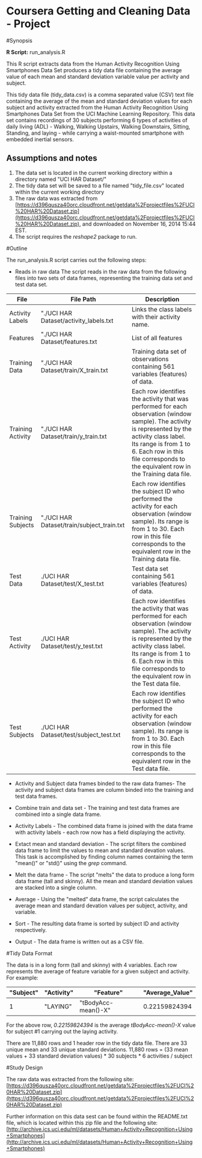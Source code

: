 Coursera Getting and Cleaning Data - Project
====================

#Synopsis

**R Script:** run_analysis.R

This R script extracts data from the Human Activity Recognition Using Smartphones Data Set produces a tidy data file containing the average value of each mean and standard deviation variable value per activity and subject.

This tidy data file (tidy_data.csv) is a comma separated value (CSV) text file containing the average of the mean and standard deviation values for each subject and activity extracted from the Human Activity Recognition Using Smartphones Data Set from the UCI Machine Learning Repository.  This data set contains recordings of 30 subjects performing 6 types of activities of daily living (ADL) - Walking, Walking Upstairs, Walking Downstairs, Sitting, Standing, and laying - while carrying a waist-mounted smartphone with embedded inertial sensors.

## Assumptions and notes
1. The data set is located in the current working directory within a directory named "UCI HAR Dataset/"
1. The tidy data set will be saved to a file named "tidy_file.csv" located within the current working directory
1. The raw data was extracted from [https://d396qusza40orc.cloudfront.net/getdata%2Fprojectfiles%2FUCI%20HAR%20Dataset.zip](https://d396qusza40orc.cloudfront.net/getdata%2Fprojectfiles%2FUCI%20HAR%20Dataset.zip), and downloaded on November 16, 2014 15:44 EST.
1. The script requires the *reshape2* package to run.

#Outline

The run_analysis.R script carries out the following steps:

* Reads in raw data
The script reads in the raw data from the following files into two sets of data frames, representing the training data set and test data set.

File|File Path|Description
----|---------|-----------
Activity Labels | "./UCI HAR Dataset/activity_labels.txt | Links the class labels with their activity name.
Features | "./UCI HAR Dataset/features.txt | List of all features
Training Data  | "./UCI HAR Dataset/train/X_train.txt | Training data set of observations containing 561 variables (features) of data. 
Training Activity  | "./UCI HAR Dataset/train/y_train.txt |  Each row identifies the activity that was performed for each observation (window sample).  The activity is represented by the activity class label. Its range is from 1 to 6. Each row in this file corresponds to the equivalent row in the Training data file.
Training Subjects  | "./UCI HAR Dataset/train/subject_train.txt | Each row identifies the subject ID who performed the activity for each observation (window sample). Its range is from 1 to 30.  Each row in this file corresponds to the equivalent row in the Training data file.
Test Data  | ./UCI HAR Dataset/test/X_test.txt | Test data set containing 561 variables (features) of data. 
Test Activity  |./UCI HAR Dataset/test/y_test.txt | Each row identifies the activity that was performed for each observation (window sample).  The activity is represented by the activity class label. Its range is from 1 to 6. Each row in this file corresponds to the equivalent row in the Test data file.
Test Subjects  | ./UCI HAR Dataset/test/subject_test.txt | Each row identifies the subject ID who performed the activity for each observation (window sample). Its range is from 1 to 30.  Each row in this file corresponds to the equivalent row in the Test data file. 

* Activity and Subject data frames binded to the raw data frames- The activity and subject data frames are column binded into the training and test data frames.

* Combine train and data set - The training and test data frames are combined into a single data frame. 

* Activity Labels - The combined data frame is joined with the data frame with activity labels - each row now has a field displaying the activity.

* Extact mean and standard deviation - The script filters the combined data frame to limit the values to mean and standard devation values.  This task is accomplished by finding column names containing the term "mean()" or "std()" using the *grep* command.

* Melt the data frame - The script "melts" the data to produce a long form data frame (tall and skinny).  All the mean and standard deviation values are stacked into a single column. 

* Average - Using the "melted" data frame, the script calculates the average mean and standard devation values per subject, activity, and variable.

* Sort - The resulting data frame is sorted by subject ID and activity respectively.

* Output - The data frame is written out as a CSV file.

#Tidy Data Format

The data is in a long form (tall and skinny) with 4 variables.  Each row represents the average of feature variable for a given subject and activity.  For example:
 
"Subject"|"Activity"|"Feature"|"Average_Value"
---------|----------|---------|---------------
1|"LAYING"|"tBodyAcc-mean()-X"|0.22159824394

For the above row, *0.22159824394* is the average *tBodyAcc-mean()-X* value for subject #1 carrying out the laying activity.

There are 11,880 rows and 1 header row in the tidy data file.  There are 33 unique mean and 33 unique standard deviations.
11,880 rows = (33 mean values + 33 standard deviation values) * 30 subjects * 6 activities / subject 

#Study Design

The raw data was extracted from the following site: 
[https://d396qusza40orc.cloudfront.net/getdata%2Fprojectfiles%2FUCI%20HAR%20Dataset.zip](https://d396qusza40orc.cloudfront.net/getdata%2Fprojectfiles%2FUCI%20HAR%20Dataset.zip)

Further information on this data sest can be found within the README.txt file, which is located within this zip file and the following site:
[http://archive.ics.uci.edu/ml/datasets/Human+Activity+Recognition+Using+Smartphones](http://archive.ics.uci.edu/ml/datasets/Human+Activity+Recognition+Using+Smartphones)

